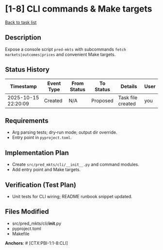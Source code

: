# [1-8] CLI commands & Make targets
[Back to task list](../tasks.md)

## Description
Expose a console script `pred-mkts` with subcommands `fetch markets|outcomes|prices` and convenient Make targets.

## Status History
| Timestamp | Event Type | From Status | To Status | Details | User |
|-----------|------------|-------------|-----------|---------|------|
| 2025-10-15 22:20:09 | Created | N/A | Proposed | Task file created | you |

## Requirements
- Arg parsing tests; dry‑run mode; output dir override.
- Entry point in `pyproject.toml`.

## Implementation Plan
- Create `src/pred_mkts/cli/__init__.py` and command modules.
- Add entry point and Make targets.

## Verification (Test Plan)
- Unit tests for CLI wiring; README runbook snippet updated.

## Files Modified
- src/pred_mkts/cli/__init__.py
- pyproject.toml
- Makefile

**Anchors**: # [CTX:PBI-1:1-8:CLI]
